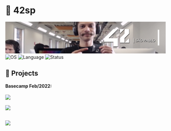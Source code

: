 # 🏢 42sp

<picture>
	<img alt="born2beroot" src="img/42_school.png">
</picture>
<picture >
	<img alt="OS" src="https://img.shields.io/badge/Linux-OS?&label=OS&labelColor=gray&color=dodgerblue">
</picture>
<picture >
	<img alt="Language" src="https://img.shields.io/badge/Shell_|_C-Language?&label=Language&labelColor=gray&color=dodgerblue">
</picture>
<picture >
	<img alt="Status" src="https://img.shields.io/badge/WIP-Status?&label=Status&labelColor=gray&color=yellow">
</picture>


## 🏅 Projects
<h4>
	Basecamp Feb/2022:
</h4>

[![](https://img.shields.io/badge/Project-Basecamp-skyblue?style=for-the-badge&logo=42)](https://github.com/willtrigo/42_born2beroot/blob/main/recipes/rocky.md)

[![](https://img.shields.io/badge/Project-Debian-skyblue?style=for-the-badge&&logo=42)](https://github.com/willtrigo/42_born2beroot/blob/main/recipes/debian.md)

##
[![](https://img.shields.io/badge/Profile-game?&label=Game&labelColor=gray&color=dodgerblue&logo=42)](https://game.42sp.org.br/cadet/dande-je)
